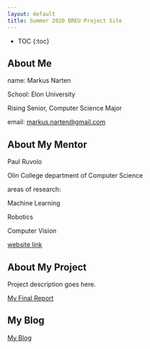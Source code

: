 ```yaml
---
layout: default
title: Summer 2020 DREU Project Site
---
```


* TOC
{:toc}

## About Me

name: Markus Narten

School: Elon University

Rising Senior, Computer Science Major

email: markus.narten@gmail.com

## About My Mentor

Paul Ruvolo

Olin College department of Computer Science

areas of research: 

  Machine Learning

  Robotics

  Computer Vision
  
[website link](http://occam.olin.edu/)

## About My Project

Project description goes here.

[My Final Report](files/finalreport.pdf)

## My Blog

[My Blog](blog.html)
